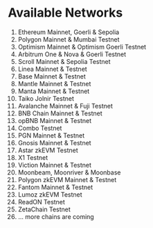 # Available Networks

1. Ethereum Mainnet, Goerli & Sepolia
2. Polygon Mainnet & Mumbai Testnet
3. Optimism Mainnet & Optimism Goerli Testnet
4. Arbitrum One & Nova & Goerli Testnet
5. Scroll Mainnet & Sepolia Testnet
6. Linea Mainnet & Testnet
7. Base Mainnet & Testnet
8. Mantle Mainnet & Testnet
9. Manta Mainnet & Testnet
10. Taiko Jolnir Testnet
11. Avalanche Mainnet & Fuji Testnet
12. BNB Chain Mainnet & Testnet
13. opBNB Mainnet & Testnet
14. Combo Testnet
15. PGN Mainnet & Testnet
16. Gnosis Mainnet & Testnet
17. Astar zkEVM Testnet
18. X1 Testnet
19. Viction Mainnet & Testnet
20. Moonbeam, Moonriver & Moonbase
21. Polygon zkEVM Mainnet & Testnet
22. Fantom Mainnet & Testnet
23. Lumoz zkEVM Testnet
24. ReadON Testnet
25. ZetaChain Testnet
26. ... more chains are coming
